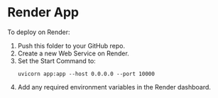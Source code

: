# Render App

To deploy on Render:

1. Push this folder to your GitHub repo.
2. Create a new Web Service on Render.
3. Set the Start Command to:
   ```
   uvicorn app:app --host 0.0.0.0 --port 10000
   ```
4. Add any required environment variables in the Render dashboard.

